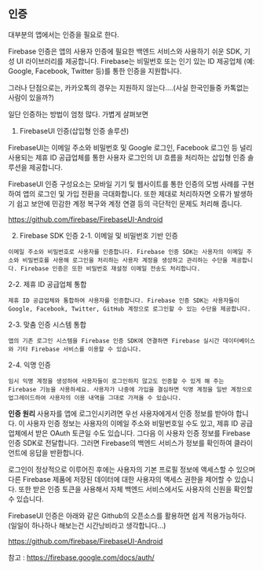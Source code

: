 ## 인증

대부분의 앱에서는 인증을 필요로 한다.

Firebase 인증은 앱의 사용자 인증에 필요한 백엔드 서비스와 사용하기 쉬운 SDK, 기성 UI 라이브러리를 제공합니다. Firebase는 비밀번호 또는 인기 있는 ID 제공업체 (예: Google, Facebook, Twitter 등)를 통한 인증을 지원합니다.

그러나 단점으로는, 카카오톡의 경우는 지원하지 않는다....(사실 한국인들중 카톡없는 사람이 있을까?)

일단 인증하는 방법이 엄청 많다.
가볍게 살펴보면

1. FirebaseUI 인증(삽입형 인증 솔루션)

FirebaseUI는 이메일 주소와 비밀번호 및 Google 로그인, Facebook 로그인 등 널리 사용되는 제휴 ID 공급업체를 통한 사용자 로그인의 UI 흐름을 처리하는 삽입형 인증 솔루션을 제공합니다.

FirebaseUI 인증 구성요소는 모바일 기기 및 웹사이트를 통한 인증의 모범 사례를 구현하여 앱의 로그인 및 가입 전환을 극대화합니다. 또한 제대로 처리하자면 오류가 발생하기 쉽고 보안에 민감한 계정 복구와 계정 연결 등의 극단적인 문제도 처리해 줍니다.

https://github.com/firebase/FirebaseUI-Android

2. Firebase SDK 인증
  2-1. 이메일 및 비밀번호 기반 인증
```
이메일 주소와 비밀번호로 사용자를 인증합니다. Firebase 인증 SDK는 사용자의 이메일 주소와 비밀번호를 사용해 로그인을 처리하는 사용자 계정을 생성하고 관리하는 수단을 제공합니다. Firebase 인증은 또한 비밀번호 재설정 이메일 전송도 처리합니다.
```
  2-2. 제휴 ID 공급업체 통합
```
제휴 ID 공급업체와 통합하여 사용자를 인증합니다. Firebase 인증 SDK는 사용자들이 Google, Facebook, Twitter, GitHub 계정으로 로그인할 수 있는 수단을 제공합니다.
```
2-3. 맞춤 인증 시스템 통합
```
앱의 기존 로그인 시스템을 Firebase 인증 SDK에 연결하면 Firebase 실시간 데이터베이스와 기타 Firebase 서비스를 이용할 수 있습니다.
```
2-4. 익명 인증
```
임시 익명 계정을 생성하여 사용자들이 로그인하지 않고도 인증할 수 있게 해 주는 Firebase 기능을 사용하세요. 사용자가 나중에 가입을 결심하면 익명 계정을 일반 계정으로 업그레이드하여 사용자의 이용 내역을 그대로 가져올 수 있습니다.
```

 **인증 원리**
 사용자를 앱에 로그인시키려면 우선 사용자에게서 인증 정보를 받아야 합니다. 이 사용자 인증 정보는 사용자의 이메일 주소와 비밀번호일 수도 있고, 제휴 ID 공급업체에서 받은 OAuth 토큰일 수도 있습니다. 그다음 이 사용자 인증 정보를 Firebase 인증 SDK로 전달합니다. 그러면 Firebase의 백엔드 서비스가 정보를 확인하여 클라이언트에 응답을 반환합니다.

로그인이 정상적으로 이루어진 후에는 사용자의 기본 프로필 정보에 액세스할 수 있으며 다른 Firebase 제품에 저장된 데이터에 대한 사용자의 액세스 권한을 제어할 수 있습니다. 또한 받은 인증 토큰을 사용해서 자체 백엔드 서비스에서도 사용자의 신원을 확인할 수 있습니다.


 FirebaseUI 인증은 아래와 같은 Github의 오픈소스를 활용하면 쉽게 적용가능하다. (일일이 하나하나 해보는건 시간낭비라고 생각합니다...)

 https://github.com/firebase/FirebaseUI-Android

 참고 : https://firebase.google.com/docs/auth/
